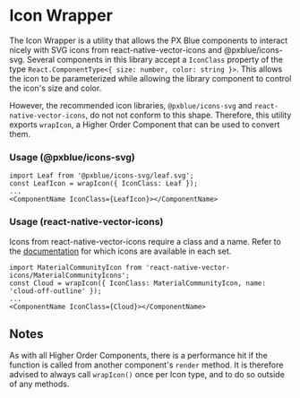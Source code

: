 # Icon Wrapper
The Icon Wrapper is a utility that allows the PX Blue components to interact nicely with SVG icons from react-native-vector-icons and @pxblue/icons-svg. Several components in this library accept a `IconClass` property of the type `React.ComponentType<{ size: number, color: string }>`. This allows the icon to be parameterized while allowing the library component to control the icon's size and color.

However, the recommended icon libraries, `@pxblue/icons-svg` and `react-native-vector-icons`, do not not conform to this shape. Therefore, this utility exports `wrapIcon`, a Higher Order Component that can be used to convert them.

### Usage (@pxblue/icons-svg)
```
import Leaf from '@pxblue/icons-svg/leaf.svg';
const LeafIcon = wrapIcon({ IconClass: Leaf });
...
<ComponentName IconClass={LeafIcon}></ComponentName>
```

### Usage (react-native-vector-icons)
Icons from react-native-vector-icons require a class and a name. Refer to the [documentation](https://github.com/oblador/react-native-vector-icons) for which icons are available in each set.
```
import MaterialCommunityIcon from 'react-native-vector-icons/MaterialCommunityIcons';
const Cloud = wrapIcon({ IconClass: MaterialCommunityIcon, name: 'cloud-off-outline' });
...
<ComponentName IconClass={Cloud}></ComponentName>
```

## Notes

As with all Higher Order Components, there is a performance hit if the function is called from another component's `render` method. It is therefore advised to always call `wrapIcon()` once per Icon type, and to do so outside of any methods.
